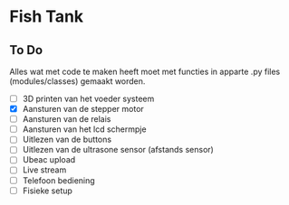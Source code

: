 # Fish Tank

## To Do

Alles wat met code te maken heeft moet met functies in apparte .py files (modules/classes) gemaakt worden.

- [ ] 3D printen van het voeder systeem
- [x] Aansturen van de stepper motor
- [ ] Aansturen van de relais
- [ ] Aansturen van het lcd schermpje
- [ ] Uitlezen van de buttons
- [ ] Uitlezen van de ultrasone sensor (afstands sensor)
- [ ] Ubeac upload
- [ ] Live stream
- [ ] Telefoon bediening
- [ ] Fisieke setup